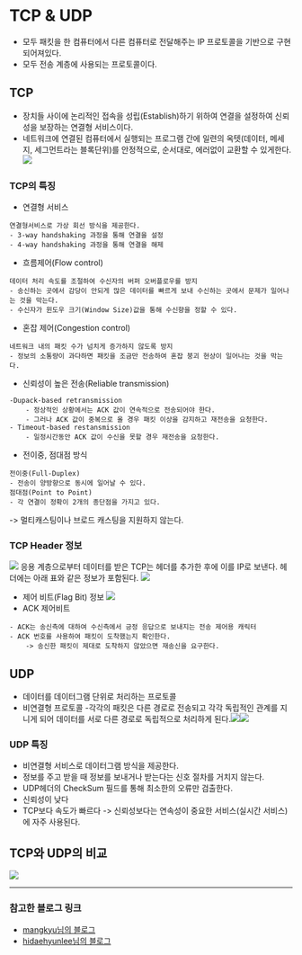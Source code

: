 # TCP & UDP

- 모두 패킷을 한 컴퓨터에서 다른 컴퓨터로 전달해주는 IP 프로토콜을 기반으로 구현되어져있다.
- 모두 전송 계층에 사용되는 프로토콜이다.

## TCP

- 장치들 사이에 논리적인 접속을 성립(Establish)하기 위하여 연결을 설정하여 신뢰성을 보장하는 연결형 서비스이다.
- 네트워크에 연결된 컴퓨터에서 실행되는 프로그램 간에 일련의 옥텟(데이터, 메세지, 세그먼트라는 블록단위)를 안정적으로, 순서대로, 에러없이 교환할 수 있게한다.
  ![](https://velog.velcdn.com/images/blooper20/post/24396d42-b093-4716-8adf-3deebf714616/image.png)

### TCP의 특징

- 연결형 서비스

```
연결형서비스로 가상 회선 방식을 제공한다.
- 3-way handshaking 과정을 통해 연결을 설정
- 4-way handshaking 과정을 통해 연결을 해제
```

- 흐름제어(Flow control)

```
데이터 처리 속도를 조절하여 수신자의 버퍼 오버플로우를 방지
- 송신하는 곳에서 감당이 안되게 많은 데이터를 빠르게 보내 수신하는 곳에서 문제가 일어나는 것을 막는다.
- 수신자가 윈도우 크기(Window Size)값을 통해 수신향을 정할 수 있다.
```

- 혼잡 제어(Congestion control)

```
네트워크 내의 패킷 수가 넘치게 증가하지 않도록 방지
- 정보의 소통량이 과다하면 패킷을 조금만 전송하여 혼잡 붕괴 현상이 일어나는 것을 막는다.
```

- 신뢰성이 높은 전송(Reliable transmission)

```
-Dupack-based retransmission
	- 정상적인 상황에서는 ACK 값이 연속적으로 전송되어야 한다.
    - 그러나 ACK 값이 중복으로 올 경우 패킷 이상을 감지하고 재전송을 요청한다.
- Timeout-based restansmission
	- 일정시간동안 ACK 값이 수신을 못할 경우 재전송을 요청한다.
```

- 전이중, 점대점 방식

```
전이중(Full-Duplex)
- 전송이 양방향으로 동시에 일어날 수 있다.
점대점(Point to Point)
- 각 연결이 정확이 2개의 종단점을 가지고 있다.
```

-> 멀티캐스팅이나 브로드 캐스팅을 지원하지 않는다.

### TCP Header 정보

![](https://velog.velcdn.com/images/blooper20/post/97d8b354-0ad9-47d1-88b2-827c49fc6b3f/image.png)
응용 계층으로부터 데이터를 받은 TCP는 헤더를 추가한 후에 이를 IP로 보낸다. 헤더에는 아래 표와 같은 정보가 포함된다.
![](https://velog.velcdn.com/images/blooper20/post/0b19945f-2e04-4578-b3e7-5613938e485a/image.png)

- 제어 비트(Flag Bit) 정보
  ![](https://velog.velcdn.com/images/blooper20/post/cd9aaf2f-af41-42d7-8ece-8cc851af1eed/image.png)
- ACK 제어비트

```
- ACK는 송신측에 대하여 수신측에서 긍정 응답으로 보내지는 전송 제어용 캐릭터
- ACK 번호를 사용하여 패킷이 도착했는지 확인한다.
	-> 송신한 패킷이 제대로 도착하지 않았으면 재송신을 요구한다.
```

## UDP

- 데이터를 데이터그램 단위로 처리하는 프로토콜
- 비연결형 프로토콜 -각각의 패킷은 다른 경로로 전송되고 각각 독립적인 관계를 지니게 되어 데이터를 서로 다른 경로로 독립적으로 처리하게 된다.![](https://velog.velcdn.com/images/blooper20/post/26f866a8-a693-4605-a7b7-aa3e2a0462ef/image.png)![](https://velog.velcdn.com/images/blooper20/post/131521f5-b444-4543-8f8f-9820906af344/image.png)

### UDP 특징

- 비연결형 서비스로 데이터그램 방식을 제공한다.
- 정보를 주고 받을 때 정보를 보내거나 받는다는 신호 절차를 거치지 않는다.
- UDP헤더의 CheckSum 필드를 통해 최소한의 오류만 검출한다.
- 신뢰성이 낮다
- TCP보다 속도가 빠르다
  -> 신뢰성보다는 연속성이 중요한 서비스(실시간 서비스)에 자주 사용된다.

## TCP와 UDP의 비교

![](https://velog.velcdn.com/images/blooper20/post/4f6ecd4f-9868-4925-8525-4805f0deb1ea/image.png)

---

### 참고한 블로그 링크

- [mangkyu님의 블로그](https://mangkyu.tistory.com/15)
- [hidaehyunlee님의 블로그](https://velog.io/@hidaehyunlee/TCP-%EC%99%80-UDP-%EC%9D%98-%EC%B0%A8%EC%9D%B4)
